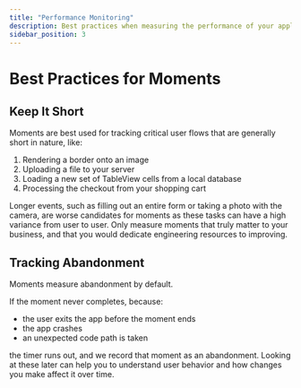 ```yaml
---
title: "Performance Monitoring"
description: Best practices when measuring the performance of your application using the Embrace SDK
sidebar_position: 3
---
```


# Best Practices for Moments

## Keep It Short

Moments are best used for tracking critical user flows that are generally short in nature, like:

1. Rendering a border onto an image
1. Uploading a file to your server
1. Loading a new set of TableView cells from a local database
1. Processing the checkout from your shopping cart

Longer events, such as filling out an entire form or taking a photo with the camera, are worse candidates for moments as these tasks can have a high variance from user to user.
Only measure moments that truly matter to your business, and that you would dedicate engineering resources to improving.

## Tracking Abandonment

Moments measure abandonment by default. 

If the moment never completes, because:

* the user exits the app before the moment ends
* the app crashes
* an unexpected code path is taken 

the timer runs out, and we record that moment as an abandonment.
Looking at these later can help you to understand user behavior and how changes you make affect it over time.
